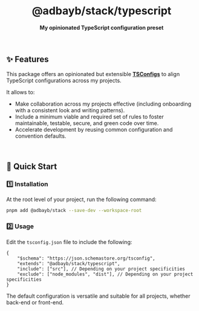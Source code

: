 <br>
<div align="center">
    <h1>@adbayb/stack/typescript</h1>
    <strong>My opinionated TypeScript configuration preset</strong>
</div>
<br>
<br>

## ✨ Features

This package offers an opinionated but extensible **[TSConfigs](https://www.typescriptlang.org/tsconfig/)** to align TypeScript configurations across my projects.

It allows to:

- Make collaboration across my projects effective (including onboarding with a consistent look and writing patterns).
- Include a minimum viable and required set of rules to foster maintainable, testable, secure, and green code over time.
- Accelerate development by reusing common configuration and convention defaults.

<br />

## 🚀 Quick Start

### 1️⃣ Installation

At the root level of your project, run the following command:

```bash
pnpm add @adbayb/stack --save-dev --workspace-root
```

### 2️⃣ Usage

Edit the `tsconfig.json` file to include the following:

```jsonc
{
	"$schema": "https://json.schemastore.org/tsconfig",
	"extends": "@adbayb/stack/typescript",
	"include": ["src"], // Depending on your project specificities
	"exclude": ["node_modules", "dist"], // Depending on your project specificities
}
```

The default configuration is versatile and suitable for all projects, whether back-end or front-end.

<br />
